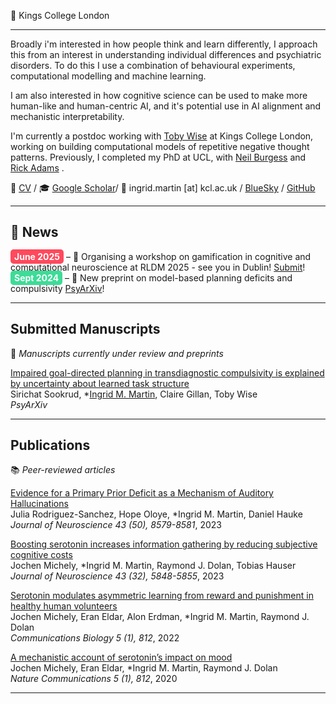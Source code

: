 <link rel="stylesheet" type="text/css" href="assets/css/custom.css">


📍 Kings College London 

---

Broadly i'm interested in how people think and learn differently, I approach this from an interest in understanding individual differences and psychiatric disorders. To do this I use a combination of behavioural experiments, computational modelling and machine learning.

I am also interested in how cognitive science can be used to make more human-like and human-centric AI, and it's potential use in AI alignment and mechanistic interpretability.

I'm currently a postdoc working with [Toby Wise](https://thewiselab.org/) at Kings College London, working on building computational models of repetitive negative thought patterns. Previously, I completed my PhD at UCL, with [Neil Burgess](https://www.ucl.ac.uk/icn/research/research-groups/space-memory) and [Rick Adams](https://www.tcplab.org/home) . 

📄 [CV](cv.md) / 🎓 [Google Scholar](https://scholar.google.com/citations?view_op=list_works&hl=en&hl=en&user=Rq_iPtwAAAAJ&sortby=pubdate)/ 📧 ingrid.martin [at] kcl.ac.uk / [BlueSky](https://ingrdmrtn.bsky.social) / [GitHub](https://www.github.com)

---
## 📰 News

<span style="background-color: #FF495C; color: #FFFFFF; padding: 3px 6px; border-radius: 5px;"><b>June 2025</b></span> – 📢 Organising a workshop on gamification in cognitive and computational neuroscience at RLDM 2025 - see you in Dublin! <a href="https://sites.google.com/view/game-on-rldm-2025/home">Submit</a>!   
<span style="background-color: #3DDC97; color: #FFFFFF; padding: 3px 6px; border-radius: 5px;"><b>Sept 2024</b></span> – 📝 New preprint on model-based planning deficits and compulsivity <a href="https://osf.io/zp6vk_v1">PsyArXiv</a>!  
  
---

## **Submitted Manuscripts**  
📌 *Manuscripts currently under review and preprints*  

[Impaired goal-directed planning in transdiagnostic compulsivity is explained by uncertainty about learned task structure](https://osf.io/zp6vk_v1)  
Sirichat Sookrud, \*<u>Ingrid M. Martin</u>, Claire Gillan, Toby Wise   
*PsyArXiv*  



---

## **Publications**  
📚 *Peer-reviewed articles*  

[Evidence for a Primary Prior Deficit as a Mechanism of Auditory Hallucinations](https://doi.org/10.1523/JNEUROSCI.1601-23.2023)  
Julia Rodriguez-Sanchez, Hope Oloye, \*Ingrid M. Martin, Daniel Hauke  
*Journal of Neuroscience 43 (50), 8579-8581*, 2023

[Boosting serotonin increases information gathering by reducing subjective cognitive costs](https://doi.org/10.1523/JNEUROSCI.1416-22.2023)  
Jochen Michely, \*Ingrid M. Martin, Raymond J. Dolan, Tobias Hauser  
*Journal of Neuroscience 43 (32), 5848-5855*, 2023

[Serotonin modulates asymmetric learning from reward and punishment in healthy human volunteers](https://doi.org/10.1038/s42003-022-03690-5)  
Jochen Michely, Eran Eldar, Alon Erdman, \*Ingrid M. Martin, Raymond J. Dolan   
*Communications Biology 5 (1), 812*, 2022

[A mechanistic account of serotonin’s impact on mood](https://doi.org/10.1038/s41467-020-16090-2)   
Jochen Michely, Eran Eldar, \*Ingrid M. Martin, Raymond J. Dolan   
*Nature Communications  5 (1), 812*, 2020



---


